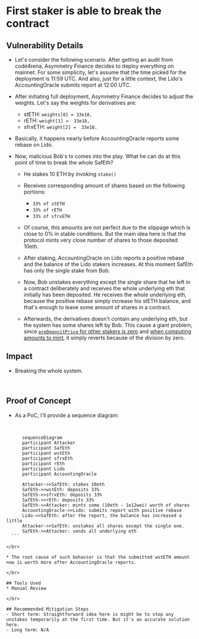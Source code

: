 # First staker is able to break the contract  


## Vulnerability Details
* Let's consider the following scenario. After getting an audit from code4rena, Asymmetry Finance decides to deploy everything on mainnet. For some simplicity, let's assume that the time picked for the deployment is 11:59 UTC. And also, just for a little context, the Lido's AccountingOracle submits report at 12:00 UTC. 

*  After initiating full deployment, Asymmetry Finance decides to adjust the weights. Let's say the weights for derivatives are:
   * stETH: `weights[0] = 33e18,`
   * rETH: `weight[1] =  33e18,`
   * sfrxETH: `weight[2] =  33e18.`

* Basically, it happens nearly before AccountingOracle reports some rebase on Lido. 
* Now, malicious Bob's tx comes into the play. What he can do at this point of time to break the whole SafEth?
  * He stakes 10 ETH by invoking `stake()`
  * Receives corresponding amount of shares based on the following portions:
    * `33% of stETH`
    * `33% of rETH`
    * `33% of sfrxETH`
  * Of course, this amounts are not perfect due to the slippage which is close to 0% in stable conditions. But the main idea here is that the protocol mints very close number of shares to those deposited 10eth.

  * After staking, AccountingOracle on Lido reports a positive rebase and the balance of the Lido stakers increases. At this moment SafEth has only the single stake from Bob. 
  * Now, Bob unstakes everything except the single share that he left in a contract deliberately and receives the whole underlying eth that initially has been deposited. He receives the whole underlying eth, because the positive rebase simply increase his stETH balance, and that's enough to leave some amount of shares in a contract.
  * Afterwards, the derivatives doesn't contain any underlying eth, but the system has some shares left by Bob. This cause a giant problem, since [`preDepositPrice` for other stakers is zero](https://github.com/code-423n4/2023-03-asymmetry/blob/main/contracts/SafEth/SafEth.sol#L81) and [when computing amounts to mint](https://github.com/code-423n4/2023-03-asymmetry/blob/main/contracts/SafEth/SafEth.sol#L98), it simply reverts because of the division by zero.



## Impact
*  Breaking the whole system.

</br>

## Proof of Concept

* As a PoC, I'll provide a sequence diagram:
</br>
  
  ```mermaid
        sequenceDiagram
        participant Attacker
        participant SafEth
        participant wstEth
        participant sfrxEth 
        participant rEth 
        participant Lido 
        participant AccountingOracle

        Attacker->>SafEth: stakes 10eth
        SafEth->>wstEth: deposits 33% 
        SafEth->>sfrxEth: deposits 33%
        SafEth->>rEth: deposits 33%
        SafEth->>Attacker: mints some (10eth - 1e12wei) worth of shares
        AccountingOracle->>Lido: submits report with positive rebase
        Lido->>SafEth: after the report, the balance has increased a little
        Attacker->>SafEth: unstakes all shares except the single one.
        SafEth->>Attacker: sends all underlying eth
    ```

</br>

* The root cause of such behavior is that the submitted wstETH amount now is worth more after AccountingOracle reports.

</br>

## Tools Used
* Manual Review

</br>

## Recommended Mitigation Steps
- Short term: Straightforward idea here is might be to stop any unstakes temporarily at the first time. But it's an accurate solution here. 
- Long term: N/A
  